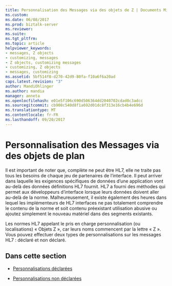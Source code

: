 ```yaml
---
title: Personnalisation des Messages via des objets de Z | Documents Microsoft
ms.custom: 
ms.date: 06/08/2017
ms.prod: biztalk-server
ms.reviewer: 
ms.suite: 
ms.tgt_pltfrm: 
ms.topic: article
helpviewer_keywords:
- messages, Z objects
- customizing, messages
- Z objects, customizing messages
- customizing, Z objects
- messages, customizing
ms.assetid: 5bf514f8-d270-42d9-80fa-f10a6f6a20ad
caps.latest.revision: "3"
author: MandiOhlinger
ms.author: mandia
manager: anneta
ms.openlocfilehash: e01e5f106c690d506364dd2040702cdad0c3adcc
ms.sourcegitcommit: cb908c540d8f1a692d01dc8f313e16cb4b4e696d
ms.translationtype: MT
ms.contentlocale: fr-FR
ms.lasthandoff: 09/20/2017
---
```

# <a name="customizing-messages-through-z-objects"></a>Personnalisation des Messages via des objets de plan
Il est important de noter que, complète ne peut être HL7, elle ne traite pas tous les besoins de chaque jeu de partenaires de l’interface. Il peut arriver dans laquelle les exigences spécifiques de données d’une application vont au-delà des données définitions HL7 fournit. HL7 a fourni des méthodes qui permet aux développeurs d’interface lorsque leurs données doivent aller au-delà de la norme. Malheureusement, il existe également des heures dans lequel les implémenteurs de HL7 interfaces ne pas totalement comprendre le contenu de la norme et soit contenu préexistant utilisation abusive ou ajoutez simplement le nouveau matériel dans des segments existants.  
  
 Les normes HL7 appelant le pris en charge personnalisation (ou localisations) « Objets Z », car leurs noms commencent par la lettre « Z ». Vous pouvez effectuer deux types de personnalisations sur les messages HL7 : déclaré et non déclaré.  
  
## <a name="in-this-section"></a>Dans cette section  
  
-   [Personnalisations déclarées](../../adapters-and-accelerators/accelerator-hl7/declared-customizations.md)  
  
-   [Personnalisations non déclarées](../../adapters-and-accelerators/accelerator-hl7/undeclared-customizations.md)